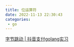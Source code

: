 ```yaml
---
title: 位运算符
date: 2022-11-13 22:30:43
categories: 
 - go
---
```


[字节跳动 | 抖音支付golang实习](https://www.nowcoder.com/discuss/post/419209711813185536)

